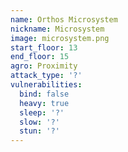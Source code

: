 ```yaml
---
name: Orthos Microsystem
nickname: Microsystem
image: microsystem.png
start_floor: 13
end_floor: 15
agro: Proximity
attack_type: '?'
vulnerabilities:
  bind: false
  heavy: true
  sleep: '?'
  slow: '?'
  stun: '?'
---
```

